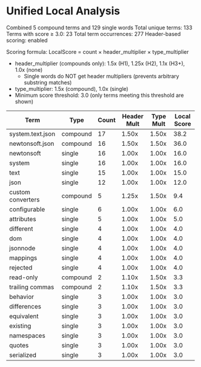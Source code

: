 # Unified Local Analysis

Combined 5 compound terms and 129 single words
Total unique terms: 133
Terms with score ≥ 3.0: 23
Total term occurrences: 277
Header-based scoring: enabled

Scoring formula: LocalScore = count × header_multiplier × type_multiplier
- header_multiplier (compounds only): 1.5x (H1), 1.25x (H2), 1.1x (H3+), 1.0x (none)
  - Single words do NOT get header multipliers (prevents arbitrary substring matches)
- type_multiplier: 1.5x (compound), 1.0x (single)
- Minimum score threshold: 3.0 (only terms meeting this threshold are shown)

| Term | Type | Count | Header Mult | Type Mult | Local Score |
|------|------|-------|-------------|-----------|-------------|
| system.text.json | compound | 17 | 1.50x | 1.50x | 38.2 |
| newtonsoft.json | compound | 16 | 1.50x | 1.50x | 36.0 |
| newtonsoft | single | 16 | 1.00x | 1.00x | 16.0 |
| system | single | 16 | 1.00x | 1.00x | 16.0 |
| text | single | 15 | 1.00x | 1.00x | 15.0 |
| json | single | 12 | 1.00x | 1.00x | 12.0 |
| custom converters | compound | 5 | 1.25x | 1.50x | 9.4 |
| configurable | single | 6 | 1.00x | 1.00x | 6.0 |
| attributes | single | 5 | 1.00x | 1.00x | 5.0 |
| different | single | 4 | 1.00x | 1.00x | 4.0 |
| dom | single | 4 | 1.00x | 1.00x | 4.0 |
| jsonnode | single | 4 | 1.00x | 1.00x | 4.0 |
| mappings | single | 4 | 1.00x | 1.00x | 4.0 |
| rejected | single | 4 | 1.00x | 1.00x | 4.0 |
| read-only | compound | 2 | 1.10x | 1.50x | 3.3 |
| trailing commas | compound | 2 | 1.10x | 1.50x | 3.3 |
| behavior | single | 3 | 1.00x | 1.00x | 3.0 |
| differences | single | 3 | 1.00x | 1.00x | 3.0 |
| equivalent | single | 3 | 1.00x | 1.00x | 3.0 |
| existing | single | 3 | 1.00x | 1.00x | 3.0 |
| namespaces | single | 3 | 1.00x | 1.00x | 3.0 |
| quotes | single | 3 | 1.00x | 1.00x | 3.0 |
| serialized | single | 3 | 1.00x | 1.00x | 3.0 |
